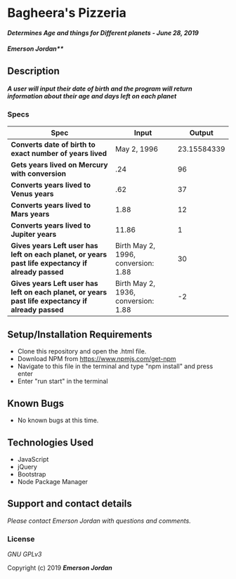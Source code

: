 # Bagheera's Pizzeria

#### _Determines Age and things for Different planets - June 28, 2019_

#### _Emerson Jordan**_

## Description

#### _A user will input their date of birth and the program will return  information about their age and days left on each planet_

### Specs
| Spec | Input | Output |
| -------------     | ------------- | ------------- |
| **Converts date of birth to exact number of years lived** | May 2, 1996 | 23.15584339 |
|**Gets years lived on Mercury with conversion** | .24 | 96 |
|**Converts years lived to Venus years** | .62 | 37 |
|**Converts years lived to Mars years** | 1.88 | 12 |
|**Converts years lived to Jupiter years** | 11.86 | 1 |
|**Gives years Left user has left on each planet, or years past life expectancy if already passed** | Birth May 2, 1996, conversion: 1.88 | 30 |
|**Gives years Left user has left on each planet, or years past life expectancy if already passed** | Birth May 2, 1936, conversion: 1.88 | -2 |


## Setup/Installation Requirements

* Clone this repository and open the .html file.
* Download NPM from https://www.npmjs.com/get-npm
* Navigate to this file in the terminal and type "npm install" and press enter
* Enter "run start" in the terminal

## Known Bugs
* No known bugs at this time.

## Technologies Used
* JavaScript
* jQuery
* Bootstrap
* Node Package Manager

## Support and contact details

_Please contact Emerson Jordan with questions and comments._

### License

*GNU GPLv3*

Copyright (c) 2019 **_Emerson Jordan_**
